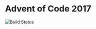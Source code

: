 # Advent of Code 2017

[![Build Status](https://travis-ci.org/arandilopez/aoc.svg?branch=master)](https://travis-ci.org/arandilopez/aoc)
